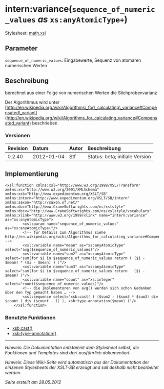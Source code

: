 # intern:variance(`sequence_of_numeric_values` _as_ `xs:anyAtomicType+`) #

Stylesheet: [math.xsl](http://code.google.com/p/xslt-sb/source/browse/trunk/xslt-sb/math.xsl)

## Parameter ##
`sequence_of_numeric_values`: Eingabewerte, Sequenz von atomaren numerischen Werten



## Beschreibung ##
berechnet aus einer Folge von numerischen Werten die Stichprobenvarianz

Der Algorithmus wird unter [http://en.wikipedia.org/wiki/Algorithms\_for\_calculating\_variance#Compensated\_variant](http://en.wikipedia.org/wiki/Algorithms_for_calculating_variance#Compensated_variant) beschrieben.

### Versionen ###
| Revision | Datum | Autor | Beschreibung |
|:---------|:------|:------|:-------------|
| 0.2.40 | 2012-01-04 | Stf |   Status: beta;   initiale Version   |


## Implementierung ##
```
<xsl:function xmlns:xsl="http://www.w3.org/1999/XSL/Transform" xmlns:xs="http://www.w3.org/2001/XMLSchema" xmlns:xsb="http://www.expedimentum.org/XSLT/SB" xmlns:intern="http://www.expedimentum.org/XSLT/SB/intern" xmlns:saxon="http://saxon.sf.net/" xmlns:doc="http://www.CraneSoftwrights.com/ns/xslstyle" xmlns:docv="http://www.CraneSoftwrights.com/ns/xslstyle/vocabulary" xmlns:xlink="http://www.w3.org/1999/xlink" name="intern:variance" as="xs:anyAtomicType">
		<xsl:param name="sequence_of_numeric_values" as="xs:anyAtomicType+"/>
		<!-- für Details zum Algorithmus siehe http://en.wikipedia.org/wiki/Algorithms_for_calculating_variance#Compensated_variant -->
		<xsl:variable name="mean" as="xs:anyAtomicType" select="avg($sequence_of_numeric_values)"/>
		<xsl:variable name="sum2" as="xs:anyAtomicType" select="sum(for $i in $sequence_of_numeric_values return ( ($i - $mean) * ($i - $mean) ) )"/>
		<xsl:variable name="sum3" as="xs:anyAtomicType" select="sum(for $i in $sequence_of_numeric_values return   ($i - $mean) )"/>
		<xsl:variable name="count" as="xs:integer" select="count($sequence_of_numeric_values)"/>
		<!-- die Implementoren von avg() werden sich schon Gedanken über den Typ gemacht haben … -->
		<xsl:sequence select="xsb:cast( ( ($sum2 - ($sum3 * $sum3) div $count ) div ($count - 1) ), xsb:type-annotation($mean) )"/>
	</xsl:function>
```

### Benutzte Funktionen ###
  * [xsb:cast()](xsb_cast.md)
  * [xsb:type-annotation()](xsb_type_annotation.md)


---


_Hinweis: Die Dokumentation entstammt dem Stylesheet selbst, die Funktionen und Templates sind dort ausführlich dokumentiert._

_Hinweis: Diese Wiki-Seite wird automatisch aus der Dokumentation der einzenen Stylesheets der XSLT-SB erzeugt und soll deshalb nicht bearbeitet werden._

_Seite erstellt am 28.05.2012_
